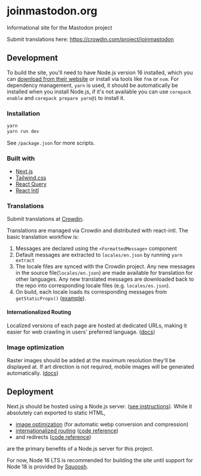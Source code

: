 # joinmastodon.org

Informational site for the Mastodon project

Submit translations here: https://crowdin.com/project/joinmastodon

## Development

To build the site, you'll need to have Node.js version 16 installed, which you can [download from their website](https://nodejs.org/download/release/v16.20.0/) or install via tools like `fnm` or `nvm`. For dependency management, `yarn` is used, it should be automatically be installed when you install Node.js, if it's not available you can use `corepack enable` and `corepack prepare yarn@1` to install it.

### Installation

```sh
yarn
yarn run dev
```

See `/package.json` for more scripts.

### Built with

- [Next.js](https://nextjs.org/)
- [Tailwind.css](https://tailwindcss.com/)
- [React Query](https://tanstack.com/query/v4/docs/adapters/react-query)
- [React Intl](https://formatjs.io/docs/react-intl/)

### Translations

Submit translations at [Crowdin](https://crowdin.com/project/joinmastodon).

Translations are managed via Crowdin and distributed with react-intl. The basic translation workflow is:

1. Messages are declared using the `<FormattedMessage>` component
2. Default messages are extracted to `locales/en.json` by running `yarn extract`
3. The locale files are synced with the Crowdin project. Any new messages in the source file(`locales/en.json`) are made available for translation for other languages. Any new translated messages are downloaded back to the repo into corresponding locale files (e.g. `locales/es.json`).
4. On build, each locale loads its corresponding messages from `getStaticProps()` ([example](https://github.com/oakstudios/joinmastodon/blob/461b65b7ef57576b6d74ef5ee0e34521d7e81b09/pages/index.js#L309-L313)).

#### Internationalized Routing

Localized versions of each page are hosted at dedicated URLs, making it easier for web crawling in users' preferred language. ([docs](https://nextjs.org/docs/advanced-features/i18n-routing))

### Image optimization

Raster images should be added at the maximum resolution they'll be displayed at. If art direction is not required, mobile images will be generated automatically. ([docs](https://nextjs.org/docs/basic-features/image-optimization))

## Deployment

Next.js should be hosted using a Node.js server. ([see instructions](https://nextjs.org/docs/deployment#self-hosting)). While it absolutely can exported to static HTML,

- [image optimization](#image-optimization) (for automatic webp conversion and compression)
- [internationalized routing](#internationalized-routing) ([code reference](https://github.com/oakstudios/joinmastodon/blob/87a3c1df9dce50141e097f26ebd1483b0c1bce4a/next.config.js#L9-L12))
- and redirects ([code reference](https://github.com/oakstudios/joinmastodon/blob/87a3c1df9dce50141e097f26ebd1483b0c1bce4a/next.config.js#L16-L24))

are the primary benefits of a Node.js server for this project.

For now, Node 16 LTS is recommended for building the site until support for Node 18 is provided by [Squoosh](https://github.com/GoogleChromeLabs/squoosh/issues/1242).
